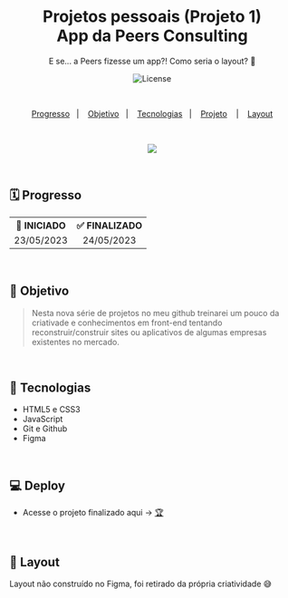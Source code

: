 <h1 align="center">Projetos pessoais (Projeto 1)<br/>App da Peers Consulting</h1>

<p align="center">
E se... a Peers fizesse um app?! Como seria o layout? 💭 
</p>

<p align="center">
  <img alt="License" src="https://img.shields.io/static/v1?label=license&message=MIT&color=49AA26&labelColor=000000">
</p>

</br>

<p align="center">
  <a href="#-Progresso">Progresso</a>&nbsp;&nbsp;&nbsp;|&nbsp;&nbsp;&nbsp;
  <a href="#-Objetivo">Objetivo</a>&nbsp;&nbsp;&nbsp;|&nbsp;&nbsp;&nbsp;
  <a href="#-Tecnologias">Tecnologias</a>&nbsp;&nbsp;&nbsp;|&nbsp;&nbsp;&nbsp;
  <a href="#-Projeto">Projeto</a>
  &nbsp;&nbsp;&nbsp;|&nbsp;&nbsp;&nbsp;
  <a href="#-Layout">Layout</a>
</p>

</br>

<p align = "center">
<img src="https://i.imgur.com/Ey1sTmk.png"/>
</p>

<br>

## 🗓️ Progresso

<div align="center">
  <table>
    <tr align="center">
      <th>🚩 INICIADO</th>
      <th>✅ FINALIZADO</th>
    </tr>
    <tr align="center">
      <td>23/05/2023</td>
      <td>24/05/2023</td>
    </tr>
  </table>
</div>

<br>

## 🎯 Objetivo

> Nesta nova série de projetos no meu github treinarei um pouco da criativade e conhecimentos em front-end tentando reconstruir/construir sites ou aplicativos de algumas empresas existentes no mercado.

<br>

## 🚀 Tecnologias

- HTML5 e CSS3
- JavaScript
- Git e Github
- Figma

<br>

## 💻 Deploy

<p align="justify">

</p>

- Acesse o projeto finalizado aqui -> [🏆](https://pedro-suassuna.github.io/LoginPage_PeersConsulting)

<br>

## 🔖 Layout

Layout não construído no Figma, foi retirado da própria criatividade 😅
